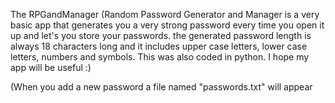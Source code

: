 The RPGandManager (Random Password Generator and Manager is a very basic app that generates you a very 
strong password every time you open it up and let's you store your passwords. 
the generated password length is always 18 characters long and
it includes upper case letters, lower case letters, numbers and symbols.
This was also coded in python. I hope my app will be useful :)

(When you add a new password a file named "passwords.txt" will appear
